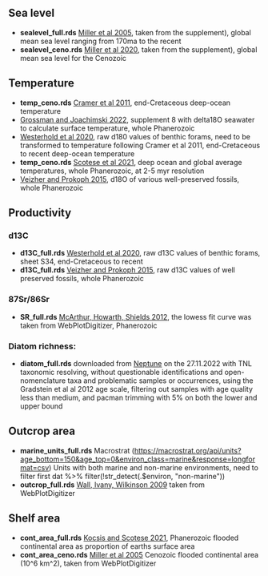 ## Sea level
- **sealevel_full.rds** [Miller et al 2005](https://www.science.org/doi/full/10.1126/science.1116412), taken from the supplement), global mean sea level ranging from 170ma to the recent
- **sealevel_ceno.rds** [Miller et al 2020](https://www.science.org/doi/full/10.1126/sciadv.aaz1346), taken from the supplement), global mean sea level for the Cenozoic


## Temperature 
- **temp_ceno.rds** [Cramer et al 2011](https://agupubs.onlinelibrary.wiley.com/action/downloadSupplement?doi=10.1029%2F2011JC007255&file=jgrc12191-sup-0001-readme.txt), end-Cretaceous deep-ocean temperature
- [Grossman and Joachimski 2022](https://www.nature.com/articles/s41598-022-11493-1#Sec10), supplement 8 with delta18O seawater to calculate surface temperature, whole Phanerozoic
- [Westerhold et al 2020](https://www.science.org/doi/full/10.1126/science.aba6853), raw d180 values of benthic forams, need to be transformed to temperature following Cramer et al 2011, end-Cretaceous to recent deep-ocean temperature
- **temp_ceno.rds** [Scotese et al 2021](https://www.sciencedirect.com/science/article/pii/S0012825221000027), deep ocean and global average temperatures, whole Phanerozoic, at 2-5 myr resolution
- [Veizher and Prokoph 2015](https://www.sciencedirect.com/science/article/pii/S0012825215000604), d18O of various well-preserved fossils, whole Phanerozoic

## Productivity 
### d13C
- **d13C_full.rds** [Westerhold et al 2020](https://www.science.org/doi/full/10.1126/science.aba6853), raw d13C values of benthic forams, sheet S34, end-Cretaceous to recent
- **d13C_full.rds** [Veizher and Prokoph 2015](https://www.sciencedirect.com/science/article/pii/S0012825215000604), raw d13C values of well preserved fossils, whole Phanerozoic
### 87Sr/86Sr
- **SR_full.rds** [McArthur, Howarth, Shields 2012](https://books.google.ch/books?hl=en&lr=&id=1M62_rbq70AC&oi=fnd&pg=PA127&ots=MrPJ841jYQ&sig=gmWJQ8LyKANz3F-rccJAFVt0MiA&redir_esc=y#v=onepage&q&f=false), the lowess fit curve was taken from WebPlotDigitizer, Phanerozoic  
### Diatom richness:
- **diatom_full.rds** downloaded from [Neptune](https://nsb.mfn-berlin.de/) on the 27.11.2022 with TNL taxonomic resolving, without questionable identifications and open-nomenclature taxa and problematic samples or occurrences, using the Gradstein et al al 2012 age scale, filtering out samples with age quality less than medium, and pacman trimming with 5% on both the lower and upper bound

## Outcrop area
- **marine_units_full.rds** Macrostrat (https://macrostrat.org/api/units?age_bottom=150&age_top=0&environ_class=marine&response=longformat=csv) Units with both marine and non-marine environments, need to filter first dat %>% filter(!str_detect(.$environ, "non-marine"))
- **outcrop_full.rds** [Wall, Ivany, Wilkinson 2009](https://www.cambridge.org/core/journals/paleobiology/article/abs/revisiting-raup-exploring-the-influence-of-outcrop-area-on-diversity-in-light-of-modern-samplestandardization-techniques/A1681A7CDCB94EEC7C34161A80E8E4CB) taken from WebPlotDigitizer

## Shelf area
- **cont_area_full.rds** [Kocsis and Scotese 2021](https://www.sciencedirect.com/science/article/pii/S0012825220305092), Phanerozoic flooded continental area as proportion of earths surface area
- **cont_area_ceno.rds** [Miller et al 2005](https://www.science.org/doi/full/10.1126/science.1116412) Cenozoic flooded continental area (10^6 km^2), taken from WebPlotDigitizer
	